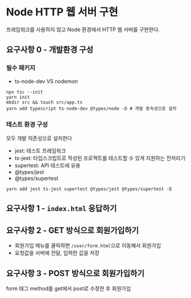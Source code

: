 # Node HTTP 웹 서버 구현

프레임워크를 사용하지 않고 Node 환경에서 HTTP 웹 서버를 구현한다.

## 요구사항 0 - 개발환경 구성

### 필수 패키지

* ts-node-dev VS nodemon

```shell
npx tsc --init
yarn init
mkdir src && touch src/app.ts
yarn add typescript ts-node-dev @types/node -D # 개발 종속성으로 설치
```

### 테스트 환경 구성

모두 개발 의존성으로 설치한다

* jest: 테스트 프레임워크
* ts-jest: 타입스크립트로 작성된 프로젝트를 테스트할 수 있게 지원하는 전처리기
* supertest: API 테스트에 유용
* @types/jest
* @types/supertest

```shell
yarn add jest ts-jest supertest @types/jest @types/supertest -D
```

## 요구사항 1 - `index.html` 응답하기

## 요구사항 2 - GET 방식으로 회원가입하기

* 회원가입 메뉴를 클릭하면 `/user/form.html`으로 이동해서 회원가입
* 요청값을 서버에 전달, 입력한 값을 저장

## 요구사항 3 - POST 방식으로 회원가입하기

form 태그 method를 get에서 post로 수정한 후 회원가입